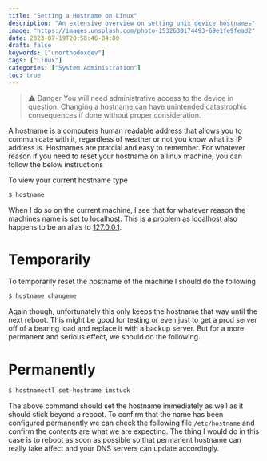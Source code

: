 ```yaml
---
title: "Setting a Hostname on Linux"
description: "An extensive overview on setting unix device hostnames"
image: "https://images.unsplash.com/photo-1532630174493-69e1fe9fead2"
date: 2023-07-19T20:58:46-04:00
draft: false
keywords: ["unorthodoxdev"]
tags: ["Linux"]
categories: ["System Administration"]
toc: true
---
```


> ⚠️ Danger
> You will need administrative access to the device in question. Changing a hostname can have unintended catastrophic consequences if done without proper consideration.

A hostname is a computers human readable address that allows you to communicate with it, regardless of weather or not you know what its IP address is. Hostnames are pratcial and easy to remember. For whatever reason if you need to reset your hostname on a linux machine, you can follow the below instructions

To view your current hostname type 
```bash
$ hostname
```

When I do so on the current machine, I see that for whatever reason the machines name is set to localhost. This is a problem as localhost also happens to be an alias to [127.0.0.1](http://localhost/).

# Temporarily
To temporarily reset the hostname of the machine I should do the following

```bash
$ hostname changeme
```

Again though, unfortunately this only keeps the hostname that way until the next reboot. This might be good for testing or even just to get a prod server off of a bearing load and replace it with a backup server. But for a more permanent and serious effect, we should do the following.

# Permanently

```bash
$ hostnamectl set-hostname imstuck
```

The above command should set the hostname immediately as well as it should stick beyond a reboot. To confirm that the name has been configured permanently we can check the following file `/etc/hostname` and confirm the contents are what we are expecting. The thing I would do in this case is to reboot as soon as possible so that permanent hostname can really take affect and your DNS servers can update accordingly.
